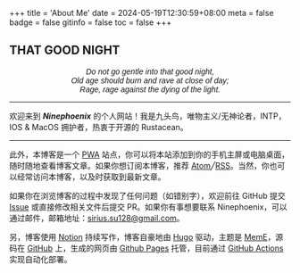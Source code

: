 +++
title = 'About Me'
date = 2024-05-19T12:30:59+08:00
meta = false
badge = false
gitinfo = false
toc = false
+++

<!-- <video src="" poster="/static/images/viva-la-vida.jpg"></video> -->

<h2 class="viva-la-vida">THAT GOOD NIGHT</h2>

<p style="text-align:center; font-family:'Amstelvar', sans-serif;"><em>Do not go gentle into that good night,<br>
Old age should burn and rave at close of day;<br>
Rage, rage against the dying of the light.</em></p>

---

欢迎来到 ***Ninephoenix*** 的个人网站！我是九头鸟，唯物主义/无神论者，INTP，IOS & MacOS 拥护者，热衷于开源的 Rustacean。

<!-- 我的技术栈 -->

---

此外，本博客是一个 [PWA](https://developers.google.com/web/progressive-web-apps/) 站点，你可以将本站添加到你的手机主屏或电脑桌面，随时随地查看博客文章。如果你想订阅本博客，推荐 <a href="/atom.xml" target="_blank" rel="noopener">Atom</a>╱<a href="/rss.xml" target="_blank" rel="noopener">RSS</a>。当然，你也可以经常访问本博客，以及时获取到最新文章。

如果你在浏览博客的过程中发现了任何问题（如错别字），欢迎前往 GitHub 提交 [Issue](https://github.com/reuixiy/io-oi.me/issues) 或直接修改相关文件后提交 PR。如果你有事想要联系 Ninephoenix，可以通过邮件，邮箱地址：[sirius.su128@gmail.com](mailto:sirius.su128@gmail.com)。

另，博客使用 [Notion](_) 持续写作，博客自豪地由 [Hugo](https://gohugo.io/) 驱动，主题是 [MemE](https://github.com/reuixiy/hugo-theme-meme)，源码在 [GitHub](https://github.com/Ninephoenix9/Ninephoenix9.github.io) 上，生成的网页由 [Github Pages](https://github.com/Ninephoenix9/Ninephoenix9.github.io/settings/pages) 托管，目前通过 [GitHub Actions](https://github.com/Ninephoenix9/Ninephoenix9.github.io/actions) 实现自动化部署。
